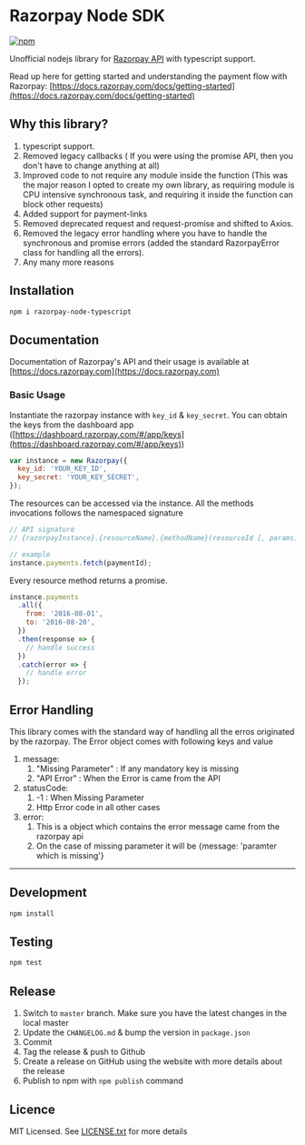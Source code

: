 
# Razorpay Node SDK

[![npm](https://img.shields.io/npm/v/razorpay-node-typescript.svg?maxAge=2592000?style=flat-square)](https://www.npmjs.com/package/razorpay-node-typescript)

Unofficial nodejs library for [Razorpay API](https://docs.razorpay.com/docs/payments) with typescript support.

Read up here for getting started and understanding the payment flow with Razorpay: [https://docs.razorpay.com/docs/getting-started](https://docs.razorpay.com/docs/getting-started)

## Why this library?

1.  typescript support.
2.  Removed legacy callbacks ( If you were using the promise API, then you don't have to change anything at all)
3.  Improved code to not require any module inside the function (This was the major reason I opted to create my own library, as requiring module is CPU intensive synchronous task, and requiring it inside the function can block other requests)
4.  Added support for payment-links
5.  Removed deprecated request and request-promise and shifted to Axios.
6.  Removed the legacy error handling where you have to handle the synchronous and promise errors (added the standard RazorpayError class for handling all the errors).
7.  Any many more reasons

## Installation

```bash
npm i razorpay-node-typescript
```

## Documentation

Documentation of Razorpay's API and their usage is available at [https://docs.razorpay.com](https://docs.razorpay.com)

### Basic Usage

Instantiate the razorpay instance with `key_id` & `key_secret`. You can obtain the keys from the dashboard app ([https://dashboard.razorpay.com/#/app/keys](https://dashboard.razorpay.com/#/app/keys))

```js
var instance = new Razorpay({
  key_id: 'YOUR_KEY_ID',
  key_secret: 'YOUR_KEY_SECRET',
});
```

The resources can be accessed via the instance. All the methods invocations follows the namespaced signature

```js
// API signature
// {razorpayInstance}.{resourceName}.{methodName}(resourceId [, params])

// example
instance.payments.fetch(paymentId);
```

Every resource method returns a promise.

```js
instance.payments
  .all({
    from: '2016-08-01',
    to: '2016-08-20',
  })
  .then(response => {
    // handle success
  })
  .catch(error => {
    // handle error
  });
```

## Error Handling

This library comes with the standard way of handling all the erros originated by the razorpay.
The Error object comes with following keys and value

 1. message:
	 1. "Missing Parameter" : If any mandatory key is missing
	 2. "API Error" : When the Error is came from the API
 2. statusCode:
	 1. -1 : When Missing Parameter
	 2. Http Error code in all other cases
3. error:
	1. This is a object which contains the error message came from the razorpay api
	2. On the case of missing parameter it will be {message: 'paramter which is missing'} 

---

## Development

```bash
npm install
```

## Testing

```bash
npm test
```

## Release

1. Switch to `master` branch. Make sure you have the latest changes in the local master
2. Update the `CHANGELOG.md` & bump the version in `package.json`
3. Commit
4. Tag the release & push to Github
5. Create a release on GitHub using the website with more details about the release
6. Publish to npm with `npm publish` command

## Licence

MIT Licensed. See [LICENSE.txt](LICENSE.txt) for more details
